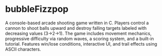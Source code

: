 # bubbleFizzpop
A console-based arcade shooting game written in C. Players control a cannon to shoot balls upward and destroy falling targets labeled with decreasing values (3→2→1). The game includes movement mechanics, progressive difficulty via random waves, a scoring system, and a built-in tutorial. Features win/lose conditions, interactive UI, and trail effects using ASCII characters.

